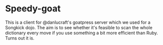 # Speedy-goat

This is a client for @danlucraft's goatpress server which we used for
a Songkick dojo. The aim is to see whether it's feasible to scan the
whole dictionary every move if you use something a bit more efficient
than Ruby. Turns out it is.
